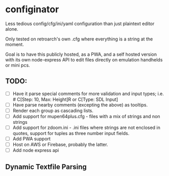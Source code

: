 # configinator

Less tedious config/cfg/ini/yaml configuration than just plaintext editor alone.

Only tested on retroarch's own .cfg where everything is a string at the moment.

Goal is to have this publicly hosted, as a PWA, and a self hosted version with its own node-express API to edit files directly on emulation handhelds or mini pcs.

## TODO:
- [ ] Have it parse special comments for more validation and input types; i.e. # C[Step: 10, Max: Height]R or C[Type: SDL Input]
- [ ] Have parse nearby comments (excepting the above) as tooltips.
- [ ] Render each group as cascading lists.
- [ ] Add support for mupen64plus.cfg - files with a mix of strings and non strings
- [ ] Add support for zdoom.ini - .ini files where strings are not enclosed in quotes, support for tuples as three number input fields.
- [ ] Add PWA support
- [ ] Host on AWS or Firebase, probably the latter.
- [ ] Add node express api

## Dynamic Textfile Parsing
